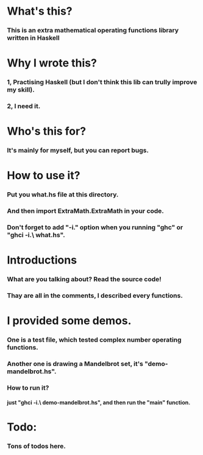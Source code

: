 # What's this? 
### This is an extra mathematical operating functions library written in Haskell

# Why I wrote this? 
### 1, Practising Haskell (but I don't think this lib can trully improve my skill).
### 2, I need it.

# Who's this for? 
### It's mainly for myself, but you can report bugs. 

# How to use it?
### Put you what.hs file at this directory. 
### And then import ExtraMath.ExtraMath in your code.
### Don't forget to add "-i.\" option when you running "ghc" or "ghci -i.\ what.hs".  

# Introductions
### What are you talking about? Read the source code! 
### Thay are all in the comments, I described every functions. 

# I provided some demos.
### One is a test file, which tested complex number operating functions.
### Another one is drawing a Mandelbrot set, it's "demo-mandelbrot.hs". 
### How to run it? 
#### just "ghci -i.\ demo-mandelbrot.hs", and then run the "main" function.

# Todo: 
### Tons of todos here. 
